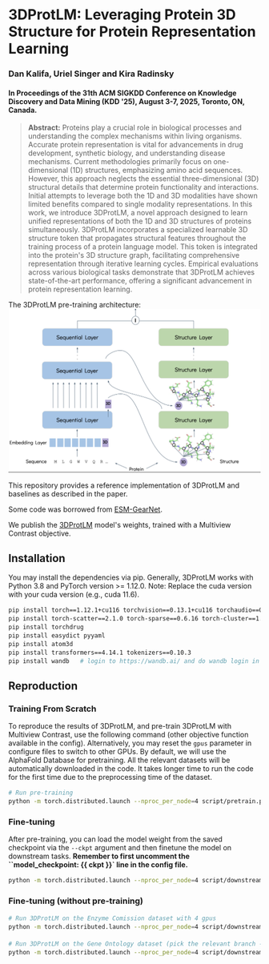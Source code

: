# 3DProtLM: Leveraging Protein 3D Structure for Protein Representation Learning

### Dan Kalifa, Uriel Singer and Kira Radinsky

#### In Proceedings of the 31th ACM SIGKDD Conference on Knowledge Discovery and Data Mining (KDD '25), August 3-7, 2025, Toronto, ON, Canada.

> **Abstract:** Proteins play a crucial role in biological processes and understanding the complex mechanisms within living organisms. Accurate protein representation is vital for advancements in drug development, synthetic biology, and understanding disease mechanisms. Current methodologies primarily focus on one-dimensional (1D) structures, emphasizing amino acid sequences. However, this approach neglects the essential three-dimensional (3D) structural details that determine protein functionality and interactions. Initial attempts to leverage both the 1D and 3D modalities have shown limited benefits compared to single modality representations.
In this work, we introduce 3DProtLM, a novel approach designed to learn unified representations of both the 1D and 3D structures of proteins simultaneously. 3DProtLM incorporates a specialized learnable 3D structure token that propagates structural features throughout the training process of a protein language model. This token is integrated into the protein's 3D structure graph, facilitating comprehensive representation through iterative learning cycles. Empirical evaluations across various biological tasks demonstrate that 3DProtLM achieves state-of-the-art performance, offering a significant advancement in protein representation learning.

The 3DProtLM pre-training architecture:
![IMAGE_DESCRIPTION](asset/3DProtLM.png)

This repository provides a reference implementation of 3DProtLM and baselines as described in the paper.

Some code was borrowed from [ESM-GearNet](https://github.com/DeepGraphLearning/ESM-GearNet).

We publish the [3DProtLM](https://drive.google.com/file/d/10RjzOc3N4uBFQflr1pXV_DgJT45ogiln/view?usp=sharing) model's weights, trained with a Multiview Contrast objective.


## Installation

You may install the dependencies via pip. Generally, 3DProtLM works
with Python 3.8 and PyTorch version >= 1.12.0. 
Note: Replace the cuda version with your cuda version (e.g., cuda 11.6).

```bash
pip install torch==1.12.1+cu116 torchvision==0.13.1+cu116 torchaudio==0.12.1 --extra-index-url https://download.pytorch.org/whl/cu116
pip install torch-scatter==2.1.0 torch-sparse==0.6.16 torch-cluster==1.6.0 torch-spline-conv==1.2.1 torch-geometric==2.2.0 -f https://data.pyg.org/whl/torch-1.12.1+cu116.html
pip install torchdrug
pip install easydict pyyaml
pip install atom3d
pip install transformers==4.14.1 tokenizers==0.10.3
pip install wandb   # login to https://wandb.ai/ and do wandb login in your terminal
```

## Reproduction

### Training From Scratch

To reproduce the results of 3DProtLM, and pre-train 3DProtLM with Multiview Contrast, use the following command (other objective function available in the config).
Alternatively, you may reset the `gpus` parameter in configure files to switch to other GPUs.
By default, we will use the AlphaFold Database for pretraining.
All the relevant datasets will be automatically downloaded in the code. 
It takes longer time to run the code for the first time due to the preprocessing time of the dataset.

```bash
# Run pre-training
python -m torch.distributed.launch --nproc_per_node=4 script/pretrain.py -c config/pretrain/mc_esm_gearnet.yaml
```

### Fine-tuning

After pre-training, you can load the model weight from the saved checkpoint via the `--ckpt` argument and then finetune the model on downstream tasks.
**Remember to first uncomment the ``model_checkpoint: {{ ckpt }}` line in the config file.**

```bash
python -m torch.distributed.launch --nproc_per_node=4 script/downstream.py -c config/EC/3d_esm_gearnet.yaml --ckpt <path_to_your_model>
```

### Fine-tuning (without pre-training)

```bash
# Run 3DProtLM on the Enzyme Comission dataset with 4 gpus
python -m torch.distributed.launch --nproc_per_node=4 script/downstream.py -c config/EC/3d_esm_gearnet.yaml

# Run 3DProtLM on the Gene Ontology dataset (pick the relevant branch - MF / BP / CC)
python -m torch.distributed.launch --nproc_per_node=4 script/downstream.py -c config/GO/3d_esm_gearnet.yaml --branch MF
```
